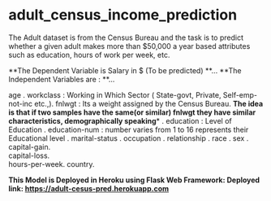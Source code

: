 # adult_census_income_prediction

The Adult dataset is from the Census Bureau and the task is to predict whether a given adult makes more than $50,000 a year based attributes such as education, hours of work per week, etc. 

**The Dependent Variable is Salary in $ (To be predicted) **...
**The Independent Variables are : **...

age	.
workclass	: Working in Which Sector ( State-govt, Private,  Self-emp-not-inc etc.,).
fnlwgt	:  Its a weight assigned by the Census Bureau. **The idea is that if two samples have the same(or similar) fnlwgt they have similar characteristics, demographically speaking*** .
education	: Level of Education .
education-num : number varies from 1 to 16 represents their Educational level	.
marital-status 	.
occupation	.
relationship	.
race	.
sex	.
capital-gain.	
capital-loss.	
hours-per-week.	
country.


**This Model is Deployed in Heroku using Flask Web Framework: 
Deployed link:  https://adult-cesus-pred.herokuapp.com**

